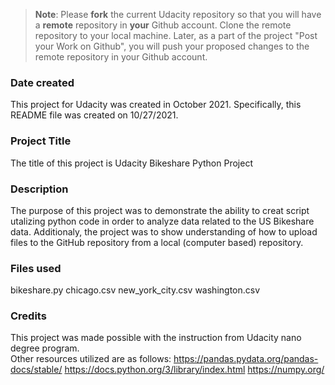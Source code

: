 >**Note**: Please **fork** the current Udacity repository so that you will have a **remote** repository in **your** Github account. Clone the remote repository to your local machine. Later, as a part of the project "Post your Work on Github", you will push your proposed changes to the remote repository in your Github account.

### Date created
This project for Udacity was created in October 2021.  Specifically, this README file was created on 10/27/2021.

### Project Title
The title of this project is Udacity Bikeshare Python Project

### Description
The purpose of this project was to demonstrate the 
ability to creat script utalizing python code in order 
to analyze data related to the US Bikeshare data.
Additionaly, the project was to show understanding of 
how to upload files to the GitHub repository from a 
local (computer based) repository.
   

### Files used
bikeshare.py
chicago.csv
new_york_city.csv
washington.csv


### Credits
This project was made possible with the instruction from Udacity nano degree program.  
Other resources utilized are as follows:
https://pandas.pydata.org/pandas-docs/stable/
https://docs.python.org/3/library/index.html
https://numpy.org/
